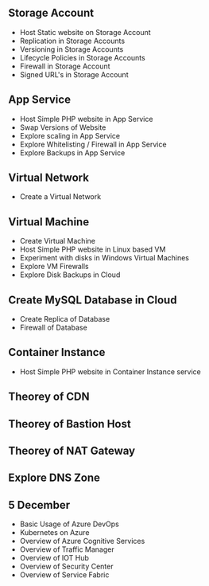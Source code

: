 ## Storage Account
- Host Static website on Storage Account
- Replication in Storage Accounts
- Versioning in Storage Accounts
- Lifecycle Policies in Storage Accounts
- Firewall in Storage Account
- Signed URL's in Storage Account

## App Service
- Host Simple PHP website in App Service
- Swap Versions of Website
- Explore scaling in App Service
- Explore Whitelisting / Firewall in App Service
- Explore Backups in App Service

## Virtual Network
- Create a Virtual Network

## Virtual Machine
- Create Virtual Machine
- Host Simple PHP website in Linux based VM
- Experiment with disks in Windows Virtual Machines
- Explore VM Firewalls
- Explore Disk Backups in Cloud

## Create MySQL Database in Cloud
- Create Replica of Database
- Firewall of Database

## Container Instance
- Host Simple PHP website in Container Instance service 

## Theorey of CDN
## Theorey of Bastion Host
## Theorey of NAT Gateway
## Explore DNS Zone



## 5 December
- Basic Usage of Azure DevOps 
- Kubernetes on Azure
- Overview of Azure Cognitive Services
- Overview of Traffic Manager
- Overview of IOT Hub
- Overview of Security Center
- Overview of Service Fabric
